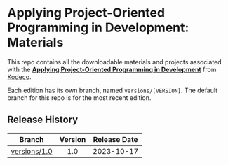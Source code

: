 # Applying Project-Oriented Programming in Development: Materials

This repo contains all the downloadable materials and projects associated with the **[Applying Project-Oriented Programming in Development](https://www.kodeco.com/ios/paths/object-oriented-programming/42881299-applying-project-oriented-programming-in-development)** from [Kodeco](https://www.kodeco.com).

Each edition has its own branch, named `versions/[VERSION]`. The default branch for this repo is for the most recent edition.

## Release History

| Branch                                                                                  | Version | Release Date |
| --------------------------------------------------------------------------------------- |:-------:|:------------:|
| [versions/1.0](https://github.com/kodecocodes/m3-apop-materials/tree/versions/1.0) | 1.0     | 2023-10-17   |
